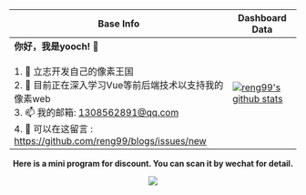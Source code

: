 |Base Info|Dashboard Data|
|----------------------------------------------------------------------|----------------------------------------------------------------------|
| __你好，我是yooch! 👋__<br/><br/>1. 🔭 立志开发自己的像素王国<br/>2. 🌱 目前正在深入学习Vue等前后端技术以支持我的像素web<br/>3. 📫 我的邮箱: 1308562891@qq.com<br/>4. 💬 可以在这留言 : https://github.com/reng99/blogs/issues/new | [![reng99's github stats](https://github-readme-stats.vercel.app/api?username=reng99&show_icons=true&theme=dracula)](https://github.com/anuraghazra/github-readme-stats) |


<div align=center><b>Here is a mini program for discount. You can scan it by wechat for detail.</b></div>

<p align="center">
  <img src="./qr.jpg" />
</p>

